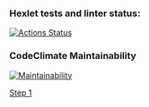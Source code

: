 ### Hexlet tests and linter status:
[![Actions Status](https://github.com/zzpillau/frontend-project-11/actions/workflows/hexlet-check.yml/badge.svg)](https://github.com/zzpillau/frontend-project-11/actions)

### CodeClimate Maintainability
[![Maintainability](https://api.codeclimate.com/v1/badges/b2829be524728e2d91cf/maintainability)](https://codeclimate.com/github/zzpillau/frontend-project-11/maintainability)

[Step 1](https://frontend-project-11-pbls.vercel.app/)